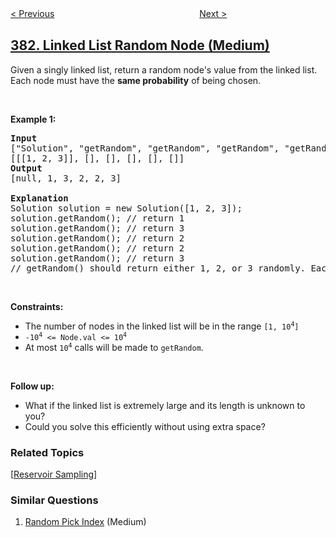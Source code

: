 <!--|This file generated by command(leetcode description); DO NOT EDIT.    |-->
<!--+----------------------------------------------------------------------+-->
<!--|@author    openset <openset.wang@gmail.com>                           |-->
<!--|@link      https://github.com/openset                                 |-->
<!--|@home      https://github.com/openset/leetcode                        |-->
<!--+----------------------------------------------------------------------+-->

[< Previous](../insert-delete-getrandom-o1-duplicates-allowed "Insert Delete GetRandom O(1) - Duplicates allowed")
　　　　　　　　　　　　　　　　
[Next >](../ransom-note "Ransom Note")

## [382. Linked List Random Node (Medium)](https://leetcode.com/problems/linked-list-random-node "链表随机节点")

<p>Given a singly linked list, return a random node&#39;s value from the linked list. Each node must have the <strong>same probability</strong> of being chosen.</p>

<p>&nbsp;</p>
<p><strong>Example 1:</strong></p>

<pre>
<strong>Input</strong>
[&quot;Solution&quot;, &quot;getRandom&quot;, &quot;getRandom&quot;, &quot;getRandom&quot;, &quot;getRandom&quot;, &quot;getRandom&quot;]
[[[1, 2, 3]], [], [], [], [], []]
<strong>Output</strong>
[null, 1, 3, 2, 2, 3]

<strong>Explanation</strong>
Solution solution = new Solution([1, 2, 3]);
solution.getRandom(); // return 1
solution.getRandom(); // return 3
solution.getRandom(); // return 2
solution.getRandom(); // return 2
solution.getRandom(); // return 3
// getRandom() should return either 1, 2, or 3 randomly. Each element should have equal probability of returning.
</pre>

<p>&nbsp;</p>
<p><strong>Constraints:</strong></p>

<ul>
	<li>The number of nodes in the linked list will be in the range <code>[1, 10<sup>4</sup>]</code></li>
	<li><code>-10<sup>4</sup> &lt;= Node.val &lt;= 10<sup>4</sup></code></li>
	<li>At most <code>10<sup>4</sup></code> calls will be made to <code>getRandom</code>.</li>
</ul>

<p>&nbsp;</p>
<p><strong>Follow up:</strong></p>

<ul>
	<li>What if the linked list is extremely large and its length is unknown to you?</li>
	<li>Could you solve this efficiently without using extra space?</li>
</ul>

### Related Topics
  [[Reservoir Sampling](../../tag/reservoir-sampling/README.md)]

### Similar Questions
  1. [Random Pick Index](../random-pick-index) (Medium)
